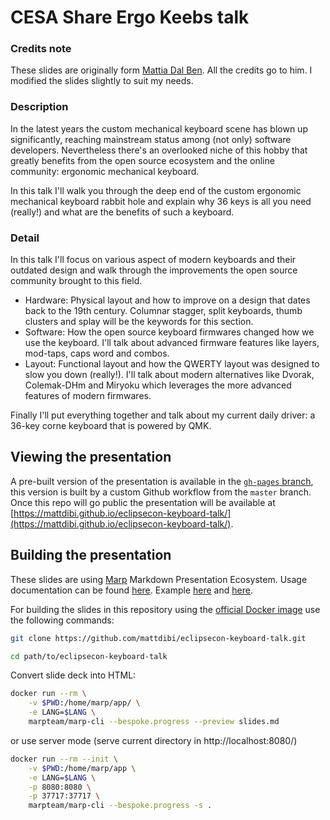 # CESA Share Ergo Keebs talk

### Credits note

These slides are originally form [Mattia Dal Ben](https://github.com/mattdibi). All the credits go to him. I modified the slides
slightly to suit my needs.

### Description

In the latest years the custom mechanical keyboard scene has blown up significantly, reaching mainstream status among (not only) software developers. Nevertheless there's an overlooked niche of this hobby that greatly benefits from the open source ecosystem and the online community: ergonomic mechanical keyboard.

In this talk I'll walk you through the deep end of the custom ergonomic mechanical keyboard rabbit hole and explain why 36 keys is all you need (really!) and what are the benefits of such a keyboard.

### Detail

In this talk I'll focus on various aspect of modern keyboards and their outdated design and walk through the improvements the open source community brought to this field.

- Hardware: Physical layout and how to improve on a design that dates back to the 19th century. Columnar stagger, split keyboards, thumb clusters and splay will be the keywords for this section.
- Software: How the open source keyboard firmwares changed how we use the keyboard. I'll talk about advanced firmware features like layers, mod-taps, caps word and combos.
- Layout: Functional layout and how the QWERTY layout was designed to slow you down (really!). I'll talk about modern alternatives like Dvorak, Colemak-DHm and Miryoku which leverages the more advanced features of modern firmwares.

Finally I'll put everything together and talk about my current daily driver: a 36-key corne keyboard that is powered by QMK.

## Viewing the presentation

A pre-built version of the presentation is available in the [`gh-pages` branch](https://github.com/mattdibi/eclipsecon-keyboard-talk/tree/gh-pages), this version is built by a custom Github workflow from the `master` branch. Once this repo will go public the presentation will be available at [https://mattdibi.github.io/eclipsecon-keyboard-talk/](https://mattdibi.github.io/eclipsecon-keyboard-talk/).

## Building the presentation

These slides are using [Marp](https://marp.app/) Markdown Presentation Ecosystem. Usage documentation can be found [here](https://marpit.marp.app/). Example [here](https://speakerdeck.com/yhatt/marp-basic-example?slide=20) and [here](https://raw.githubusercontent.com/hahnec/marp-recipes/master/marp_recipes.pdf).

For building the slides in this repository using the [official Docker image](https://hub.docker.com/r/marpteam/marp-cli/) use the following commands:

```bash
git clone https://github.com/mattdibi/eclipsecon-keyboard-talk.git
```

```bash
cd path/to/eclipsecon-keyboard-talk
```

Convert slide deck into HTML:

```bash
docker run --rm \
    -v $PWD:/home/marp/app/ \
    -e LANG=$LANG \
    marpteam/marp-cli --bespoke.progress --preview slides.md
```

or use server mode (serve current directory in http://localhost:8080/)

```bash
docker run --rm --init \
    -v $PWD:/home/marp/app \
    -e LANG=$LANG \
    -p 8080:8080 \
    -p 37717:37717 \
    marpteam/marp-cli --bespoke.progress -s .
```
